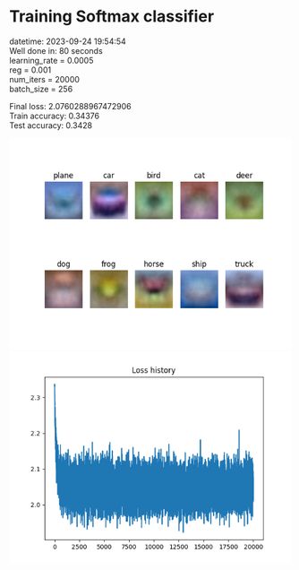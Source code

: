 # Training Softmax classifier  
datetime: 2023-09-24 19:54:54  
Well done in: 80 seconds  
learning_rate = 0.0005  
reg = 0.001  
num_iters = 20000  
batch_size = 256  

Final loss: 2.0760288967472906   
Train accuracy: 0.34376   
Test accuracy: 0.3428  
    
<img src="weights.png">  
<br>
<img src="loss.png">

